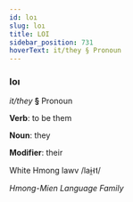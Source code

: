 ```yaml
---
id: loı
slug: loı
title: LOI
sidebar_position: 731
hoverText: it/they § Pronoun
---
```


### loı

*it/they* **§** Pronoun

**Verb**: to be them

**Noun**: they

**Modifier**: their

White Hmong lawv /laɨ̯˧˦/

*Hmong-Mien Language Family*